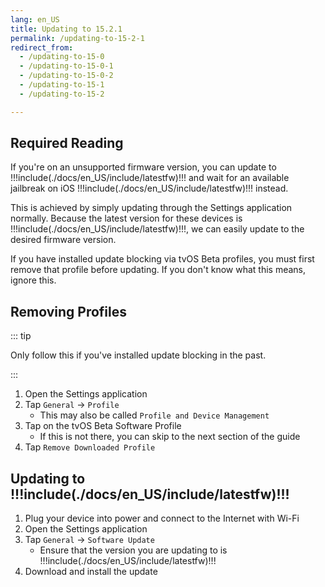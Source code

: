 ```yaml
---
lang: en_US
title: Updating to 15.2.1
permalink: /updating-to-15-2-1
redirect_from:
  - /updating-to-15-0
  - /updating-to-15-0-1
  - /updating-to-15-0-2
  - /updating-to-15-1
  - /updating-to-15-2

---
```


## Required Reading

If you're on an unsupported firmware version, you can update to !!!include(./docs/en_US/include/latestfw)!!! and wait for an available jailbreak on iOS !!!include(./docs/en_US/include/latestfw)!!! instead.

This is achieved by simply updating through the Settings application normally. Because the latest version for these devices is !!!include(./docs/en_US/include/latestfw)!!!, we can easily update to the desired firmware version.

If you have installed update blocking via tvOS Beta profiles, you must first remove that profile before updating. If you don't know what this means, ignore this.

## Removing Profiles

::: tip

Only follow this if you've installed update blocking in the past.

:::

1. Open the Settings application
1. Tap `General` -> `Profile`
    - This may also be called `Profile and Device Management`
1. Tap on the tvOS Beta Software Profile
    - If this is not there, you can skip to the next section of the guide
1. Tap `Remove Downloaded Profile`

## Updating to !!!include(./docs/en_US/include/latestfw)!!!

1. Plug your device into power and connect to the Internet with Wi-Fi
1. Open the Settings application
1. Tap `General` -> `Software Update`
    - Ensure that the version you are updating to is !!!include(./docs/en_US/include/latestfw)!!!
1. Download and install the update